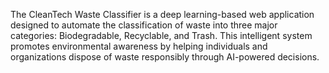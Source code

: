 The CleanTech Waste Classifier is a deep learning-based web application designed to automate the classification of waste into three major categories: Biodegradable, Recyclable, and Trash. This intelligent system promotes environmental awareness by helping individuals and organizations dispose of waste responsibly through AI-powered decisions.
